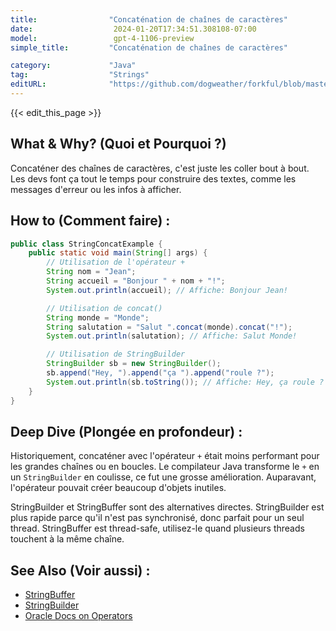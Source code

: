 ```yaml
---
title:                "Concaténation de chaînes de caractères"
date:                  2024-01-20T17:34:51.308108-07:00
model:                 gpt-4-1106-preview
simple_title:         "Concaténation de chaînes de caractères"

category:             "Java"
tag:                  "Strings"
editURL:              "https://github.com/dogweather/forkful/blob/master/content/fr/java/concatenating-strings.md"
---
```


{{< edit_this_page >}}

## What & Why? (Quoi et Pourquoi ?)

Concaténer des chaînes de caractères, c'est juste les coller bout à bout. Les devs font ça tout le temps pour construire des textes, comme les messages d'erreur ou les infos à afficher.

## How to (Comment faire) :

```java
public class StringConcatExample {
    public static void main(String[] args) {
        // Utilisation de l'opérateur +
        String nom = "Jean";
        String accueil = "Bonjour " + nom + "!";
        System.out.println(accueil); // Affiche: Bonjour Jean!

        // Utilisation de concat()
        String monde = "Monde";
        String salutation = "Salut ".concat(monde).concat("!");
        System.out.println(salutation); // Affiche: Salut Monde!

        // Utilisation de StringBuilder
        StringBuilder sb = new StringBuilder();
        sb.append("Hey, ").append("ça ").append("roule ?");
        System.out.println(sb.toString()); // Affiche: Hey, ça roule ?
    }
}
```

## Deep Dive (Plongée en profondeur) :

Historiquement, concaténer avec l'opérateur `+` était moins performant pour les grandes chaînes ou en boucles. Le compilateur Java transforme le `+` en un `StringBuilder` en coulisse, ce fut une grosse amélioration. Auparavant, l'opérateur pouvait créer beaucoup d'objets inutiles.

StringBuilder et StringBuffer sont des alternatives directes. StringBuilder est plus rapide parce qu'il n'est pas synchronisé, donc parfait pour un seul thread. StringBuffer est thread-safe, utilisez-le quand plusieurs threads touchent à la même chaîne.

## See Also (Voir aussi) :

- [StringBuffer](https://docs.oracle.com/javase/8/docs/api/java/lang/StringBuffer.html)
- [StringBuilder](https://docs.oracle.com/javase/8/docs/api/java/lang/StringBuilder.html)
- [Oracle Docs on Operators](https://docs.oracle.com/javase/tutorial/java/nutsandbolts/operators.html)
